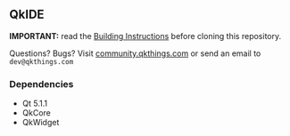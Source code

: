 QkIDE
---

**IMPORTANT:** read the [Building Instructions](http://discourse.qkthings.com/t/building-instructions/20) before cloning this repository.

Questions? Bugs? Visit [community.qkthings.com](http://community.qkthings.com) or send an email to `dev@qkthings.com`

### Dependencies

- Qt 5.1.1
- QkCore
- QkWidget

